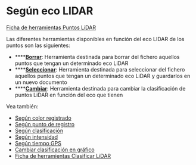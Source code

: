 # Según eco LIDAR

[Ficha de herramientas Puntos LiDAR](/mdtopx/fichas-de-herramientas/ficha-de-herramientas-puntos-lidar/)

Las diferentes herramientas disponibles en función del eco LIDAR de los puntos son las siguientes:

* \*\*\*\*[**Borrar**](borrar-segun-eco.md): Herramienta destinada para borrar del fichero aquellos puntos que tengan un determinado eco LiDAR
* \*\*\*\*[**Seleccionar**](seleccionar-segun-eco.md): Herramienta destinada para seleccionar del fichero aquellos puntos que tengan un determinado eco LiDAR y guardarlos en un nuevo documento
* \*\*\*\*[**Cambiar**](../segun-color-registrado/cambiar-segun-color-registrado.md): Herramienta destinada para cambiar la clasificación de puntos LiDAR en función del eco que tienen

Vea también:

* [Según color registrado](/mdtopx/modulo-laser/segun-color-registrado/)
* [Según punto de registro](/mdtopx/modulo-laser/segun-punto-de-registro/)
* [Según clasificación](../segun-clasificacion-lidar/)
* [Según intensidad](/mdtopx/modulo-laser/segun-intensidad/)
* [Según tiempo GPS](/mdtopx/modulo-laser/segun-tiempo-gps/)
* [Cambiar clasificación en gráfico](/mdtopx/modulo-laser/editar/cambiar-clasificacion-en-grafico.md)
* [Ficha de herramientas Clasificar LiDAR](/mdtopx/fichas-de-herramientas/ficha-de-herramientas-clasificar-lidar.md)

